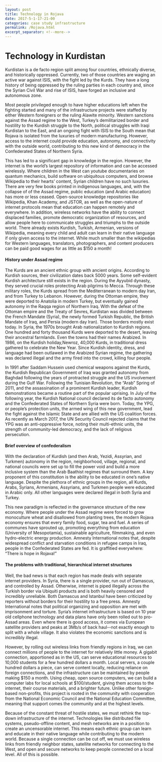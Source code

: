 ```yaml
---
layout: post
title: Technology in Rojava
date: 2017-5-1-17-21-00
categories: case study infrastructure
permalink: /Rojava.html
excerpt_separator: <!--more-->
---
```


# Technology in Kurdistan

 Kurdistan is a de facto region split among four countries, ethnically diverse, and historically oppressed. Currently, two of those countries are waging an active war against ISIS, with the fight led by the Kurds. They have a long history of being oppressed by the ruling parties in each country and, since the Syrian Civil War and rise of ISIS, have forged an inclusive and autonomous zone. 
 
 Most people privileged enough to have higher educations left when the fighting started and many of the infrastructure projects were staffed by either Western foreigners or the ruling Alawite minority. Western sanctions against the Assad regime to the West, Turkey’s demilitarized border and hostility to the Kurdish struggle to the North, political struggles with Iraqi Kurdistan to the East, and an ongoing fight with ISIS to the South mean that Rojava is isolated from the luxuries of modern manufacturing. However, access to the internet could provide education, autonomy, and connectivity with the outside world, contributing to this new kind of democracy in the Confederated States of Northern Syria.
<!--more-->
 This has led to a significant gap in knowledge in the region. However, the internet is the world’s largest repository of information and can be accessed wirelessly. Where children in the West can youtube documentaries on quantum mechanics, build software on ubiquitous computers, and browse Wikipedia to their hearts’ content, Syrian children have no such luxuries. There are very few books printed in indigenous languages, and, with the collapse of of the Assad regime, public education (and Arabic education) has more or less ceased. Open-source knowledge repositories like Wikipedia, Khan Academy, and JSTOR, as well as the open-nature of internet protocols mean that education can happen remotely and everywhere. In addition, wireless networks have the ability to connect displaced families, promote democratic organization of resources, and allow people here to communicate struggles and triumphs to the outside world. There already exists Kurdish, Turkish, Armenian, versions of Wikipedia, meaning every child and adult can learn in their native language if only given access to the internet. While much smaller than the wikipedias for Western languages, translators, photographers, and content producers can be paid good wages for as little as $150 a month!


#### History under Assad regime 
The Kurds are an ancient ethnic group with ancient origins. According to Kurdish sources, their civilization dates back 5000 years. Some self-evident Kurdish architecture still exists in the region. During the Ayyubid dynasty, they served crucial roles protecting Arab pilgrims to Mecca. Through these military roles, the Kurds spread from the Mediterranean to modern day Iran, and from Turkey to Lebanon. However, during the Ottoman empire, they were deported to Anatolia in modern Turkey, but eventually gained autonomy in the Raqqa region of Northern Iraq. With the defeat of the Ottoman empire and the Treaty of Sevres, Kurdistan was divided between the French Mandate (Syria), the newly formed Turkish Republic, the British Mandate of Iraq, and Persia (modern day Iran). Those borders mostly exist today. In Syria, the 1970s brought Arab nationalization to Kurdish regions. One hundred and forty thousand Kurds were deported to the desert, leaving their ancestral farmlands. Even the towns had their names Arabized. In 1986, on the Kurdish holiday,Newroz, 40,000 Kurds, in traditional dress gathered to celebrate the New Year. Since Kurdish identity, dress, and language had been outlawed in the Arabized Syrian regime, the gathering was declared illegal and the army fired into the crowd, killing four people. 

In 1991 after Saddam Hussein used chemical weapons against the Kurds, the Kurdish Republican Government of Iraq was granted autonomy from Baghdad following the years of protracted struggle and the US involvement during the Gulf War. Following the Tunisian Revolution, the “Arab” Spring of 2011, and the assassination of a prominent  Kurdish leader, Kurdish demonstrations became a routine part of the popular uprising. In July of the following year, the Kurdish National council declared its de facto autonomy and the Confederated States of Northern Syria were born. Today, the YPG, or people’s protection units, the armed wing of this new government, lead the fight against the Islamic State and are allied with the US coalition forces. As recently as March 2017, the UN Security Council rejected claims that the YPG was an anti-oppressive force, noting their multi-ethnic units, the strength of community-led democracy, and the lack of religious persecution.



#### Brief overview of confederalism 

With the declaration of Kurdish (and then Arab, Yezidi, Assyrian, and Turkmen) autonomy in the region, neighborhood, village, regional, and national councils were set up to fill the power void and build a more inclusive system than the Arab Baathist regimes that surround them. A key proponent of this constitution is the ability to be educated in one’s native language. Despite the plethora of ethnic groups in the region, all Kurds, Arabs, Syrians, Armenians, Assyrians, and Turkmen people were educated in Arabic only. All other languages were declared illegal in both Syria and Turkey. 

This new paradigm is reflected in the governance structure of the new economy. Where people under the Assad regime were forced to grow monoculture wheat and disallowed from planting trees, the modern Rojava economy ensures that every family food, sugar, tea and fuel. A series of communes have sprouted up, promoting everything from education (University of Mesopotamia), sustainable agriculture, filmmaking, and even hydro-electric energy production. Amnesty International notes that, despite widespread conflict and starvation conditions in refugee camps in Iraq, people in the Confederated States are fed. It is graffitied everywhere: “There is hope in Rojava!” 



#### The problems with traditional, hierarchical internet structures
Well, the bad news is that each region has made deals with separate internet providers. In Syria, there is a single provider, run out of Damascus, and controlled by Assad. Otherwise, internet is piped illegally across the Turkish border via Ubiquiti products and is both heavily censored and incredibly unreliable. Both Damascus and Istanbul have been criticized by reporters without borders for their hostility to a free press. Amnesty International notes that political organizing and opposition are met with imprisonment and torture. Syria’s internet infrastructure is based on 10 year old cellphone technology and data plans have only been rolled out to pro-Assad areas. Even where there is good access, it comes via European satellite providers and peaks at 3Mb/s of back haul--not exactly enough to split with a whole village. It also violates the economic sanctions and is incredibly illegal.

However, by rolling out wireless links from friendly regions in Iraq, we can connect millions of people to the internet for relatively little money. A gigabit connection, apportioned as in the US, can serve educational resources to 10,000 students for a few hundred dollars a month. Local servers, a couple hundred dollars a piece, can serve content locally, reducing reliance on foreign connections, and the infrastructure can be maintained by people making $150 a month. Using cheap, open source computers, we can build a computer labs for local schools at $100/student, giving them access to the internet, their course materials, and a brighter future. Unlike other foreign-based non-profits, this project is rooted in the community with cooperation from the National Economic Council and the National Education Committee, meaning that support comes the community and at the highest levels.

Because of the constant threat of hostile states, we must rethink the top-down infrastructure of the internet. Technologies like distributed file systems, pseudo-offline content, and mesh networks are in a position to create an uncensorable internet. This means each ethnic group can learn and educate in their native language while contributing to the modern world. Because a single connection can be cut off, we must use wireless links from friendly neighbor states, satellite networks for connecting to the West, and open and secure networks to keep people connected on a local level. All of this is possible. 
